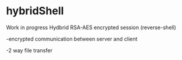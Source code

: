 # hybridShell

Work in progress Hydbrid RSA-AES encrypted session (reverse-shell)
  
  -encrypted communication between server and client
  
  -2 way file transfer
  


